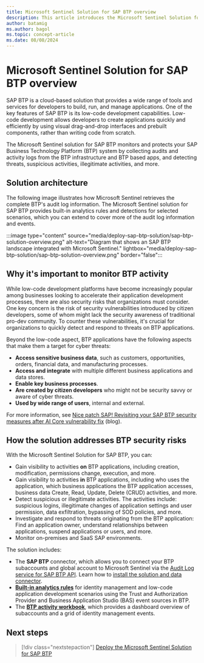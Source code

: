 ```yaml
---
title: Microsoft Sentinel Solution for SAP BTP overview
description: This article introduces the Microsoft Sentinel Solution for SAP BTP.
author: batamig
ms.author: bagol
ms.topic: concept-article
ms.date: 08/08/2024
---
```


# Microsoft Sentinel Solution for SAP BTP overview

SAP BTP is a cloud-based solution that provides a wide range of tools and services for developers to build, run, and manage applications. One of the key features of SAP BTP is its low-code development capabilities. Low-code development allows developers to create applications quickly and efficiently by using visual drag-and-drop interfaces and prebuilt components, rather than writing code from scratch.

The Microsoft Sentinel solution for SAP BTP monitors and protects your SAP Business Technology Platform (BTP) system by collecting audits and activity logs from the BTP infrastructure and BTP based apps, and detecting threats, suspicious activities, illegitimate activities, and more.

## Solution architecture

The following image illustrates how Microsoft Sentinel retrieves the complete BTP's audit log information. The Microsoft Sentinel solution for SAP BTP provides built-in analytics rules and detections for selected scenarios, which you can extend to cover more of the audit log information and events.

:::image type="content" source="media/deploy-sap-btp-solution/sap-btp-solution-overview.png" alt-text="Diagram that shows an SAP BTP landscape integrated with Microsoft Sentinel." lightbox="media/deploy-sap-btp-solution/sap-btp-solution-overview.png" border="false":::


## Why it's important to monitor BTP activity

While low-code development platforms have become increasingly popular among businesses looking to accelerate their application development processes, there are also security risks that organizations must consider. One key concern is the risk of security vulnerabilities introduced by citizen developers, some of whom might lack the security awareness of traditional pro-dev community. To counter these vulnerabilities, it's crucial for organizations to quickly detect and respond to threats on BTP applications.

Beyond the low-code aspect, BTP applications have the following aspects that make them a target for cyber threats:

- **Access sensitive business data**, such as customers, opportunities, orders, financial data, and manufacturing processes.
- **Access and integrate** with multiple different business applications and data stores​.
- **Enable key business processes**​.
- **Are created by citizen developers** who might not be security savvy or aware of cyber threats.
- **Used by wide range of users**, internal and external​.

For more information, see [Nice patch SAP! Revisiting your SAP BTP security measures after AI Core vulnerability fix](https://community.sap.com/t5/technology-blogs-by-members/nice-patch-sap-revisiting-your-sap-btp-security-measures-after-ai-core/ba-p/13770662) (blog).

## How the solution addresses BTP security risks

With the Microsoft Sentinel Solution for SAP BTP, you can:

- Gain visibility to activities **on** BTP applications, including creation, modification, permissions change, execution, and more.
- Gain visibility to activities **in** BTP applications, including who uses the application, which business applications the BTP application accesses, business data Create, Read, Update, Delete (CRUD) activities, and more.
- Detect suspicious or illegitimate activities. The activities include: suspicious logins, illegitimate changes of application settings and user permission, data exfiltration, bypassing of SOD policies, and more.
- Investigate and respond to threats originating from the BTP application: Find an application owner, understand relationships between applications, suspend applications or users, and more.
- Monitor on-premises and SaaS​ SAP environments​.

The solution includes:

- The **SAP BTP** connector, which allows you to connect your BTP subaccounts and global account to Microsoft Sentinel via the [Audit Log service for SAP BTP API](https://help.sap.com/docs/btp/sap-business-technology-platform/security-events-logged-by-cf-services). Learn how to [install the solution and data connector](deploy-sap-btp-solution.md).
- **[Built-in analytics rules](sap-btp-security-content.md#built-in-analytics-rules)** for identity management and low-code application development scenarios using the Trust and Authorization Provider and Business Application Studio (BAS) event sources in BTP.
- The **[BTP activity workbook](sap-btp-security-content.md#sap-btp-workbook)**, which provides a dashboard overview of subaccounts and a grid of identity management events.
  
## Next steps

> [!div class="nextstepaction"]
> [Deploy the Microsoft Sentinel Solution for SAP BTP](deploy-sap-btp-solution.md)
